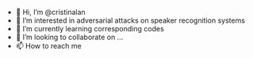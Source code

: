 - 👋 Hi, I’m @cristinalan
- 👀 I’m interested in adversarial attacks on speaker recognition systems
- 🌱 I’m currently learning corresponding codes
- 💞️ I’m looking to collaborate on ...
- 📫 How to reach me 

<!---
cristinalan/cristinalan is a ✨ special ✨ repository because its `README.md` (this file) appears on your GitHub profile.
You can click the Preview link to take a look at your changes.
--->
